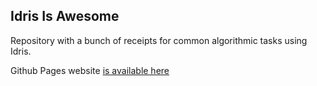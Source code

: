 ## Idris Is Awesome

Repository with a bunch of receipts for common algorithmic tasks using Idris.

Github Pages website [is available here](https://bmwant.github.io/idris-is-awesome.github.io/)
